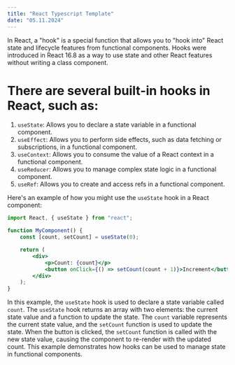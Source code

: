 ```yaml
---
title: "React Typescript Template"
date: "05.11.2024"
---
```


In React, a "hook" is a special function that allows you to "hook into" React state and lifecycle features from functional components. Hooks were introduced in React 16.8 as a way to use state and other React features without writing a class component.

# There are several built-in hooks in React, such as:

1. `useState`: Allows you to declare a state variable in a functional component.
2. `useEffect`: Allows you to perform side effects, such as data fetching or subscriptions, in a functional component.
3. `useContext`: Allows you to consume the value of a React context in a functional component.
4. `useReducer`: Allows you to manage complex state logic in a functional component.
5. `useRef`: Allows you to create and access refs in a functional component.

Here's an example of how you might use the `useState` hook in a React component:

```jsx
import React, { useState } from "react";

function MyComponent() {
	const [count, setCount] = useState(0);

	return (
		<div>
			<p>Count: {count}</p>
			<button onClick={() => setCount(count + 1)}>Increment</button>
		</div>
	);
}
```

In this example, the `useState` hook is used to declare a state variable called `count`. The `useState` hook returns an array with two elements: the current state value and a function to update the state. The `count` variable represents the current state value, and the `setCount` function is used to update the state. When the button is clicked, the `setCount` function is called with the new state value, causing the component to re-render with the updated count. This example demonstrates how hooks can be used to manage state in functional components.

